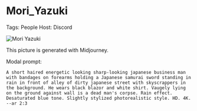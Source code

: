# Mori_Yazuki

Tags: People
Host: Discord

![Mori Yazuki](https://cdn.discordapp.com/attachments/1020909675367120907/1197604784119762944/allanwindmill_A_short_haired_japanese_business_man_with_bandage_8a47e02b-65bc-45f1-b5c5-ab9569baba56.png?ex=65bbdf5e&is=65a96a5e&hm=ea9fad6a0c7b532823d4b0802c3ef8644af14fa96e44c8bfa3f69dba495012fc&)

This picture is generated with Midjourney.

Modal prompt:

```midjourney
A short haired energetic looking sharp-looking japanese business man with bandages on forearms holding a Japanese samurai sword standing in rain in front of alley of dirty japanese street with skyscrappers in the background. He wears black blazor and white shirt. Vaugely lying on the ground against wall is a dead man's corpse. Rain effect. Desaturated blue tone. Slightly stylized photorealistic style. HD. 4K. --ar 2:3
```